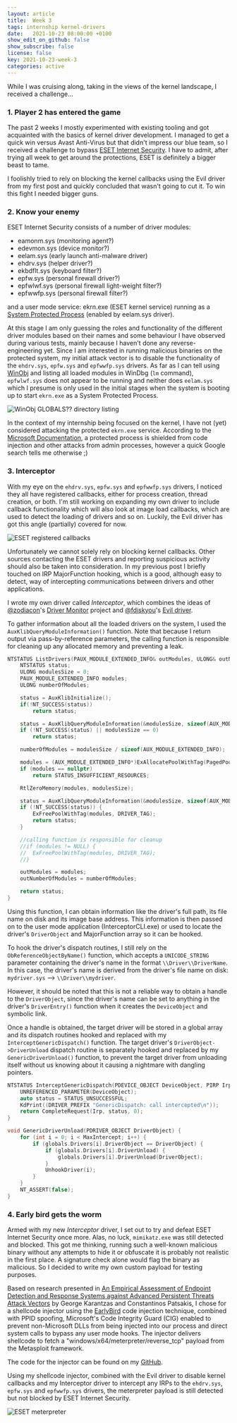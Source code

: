 ```yaml
---
layout: article
title:  Week 3
tags: internship kernel-drivers
date:   2021-10-23 08:00:00 +0100
show_edit_on_github: false
show_subscribe: false
license: false
key: 2021-10-23-week-3
categories: active
---
```


While I was cruising along, taking in the views of the kernel landscape, I received a challenge...
<!--more-->

### 1. Player 2 has entered the game

The past 2 weeks I mostly experimented with existing tooling and got acquainted with the basics of kernel driver development. I managed to get a quick win versus Avast Anti-Virus but that didn't impress our blue team, so I received a challenge to bypass [ESET Internet Security](https://www.eset.com/us/home/free-trial/). I have to admit, after trying all week to get around the protections, ESET is definitely a bigger beast to tame.

I foolishly tried to rely on blocking the kernel callbacks using the Evil driver from my first post and quickly concluded that wasn't going to cut it. To win this fight I needed bigger guns.

### 2. Know your enemy

ESET Internet Security consists of a number of driver modules:

* eamonm.sys (monitoring agent?)
* edevmon.sys (device monitor?)
* eelam.sys (early launch anti-malware driver)
* ehdrv.sys (helper driver?)
* ekbdflt.sys (keyboard filter?)
* epfw.sys (personal firewall driver?)
* epfwlwf.sys (personal firewall light-weight filter?)
* epfwwfp.sys (personal firewall filter?)

and a user mode service: ekrn.exe (ESET kernel service) running as a [System Protected Process](https://docs.microsoft.com/en-us/windows/win32/services/protecting-anti-malware-services-) (enabled by eelam.sys driver).

At this stage I am only guessing the roles and functionality of the different driver modules based on their names and some behaviour I have observed during various tests, mainly because I haven't done any reverse-engineering yet. Since I am interested in running malicious binaries on the protected system, my initial attack vector is to disable the functionality of the `ehdrv.sys`, `epfw.sys` and `epfwwfp.sys` drivers. As far as I can tell using [WinObj](https://docs.microsoft.com/en-us/sysinternals/downloads/winobj) and listing all loaded modules in WinDbg (`lm` command), `epfwlwf.sys` does not appear to be running and neither does `eelam.sys` which I presume is only used in the initial stages when the system is booting up to start `ekrn.exe` as a System Protected Process.

![WinObj GLOBALS?? directory listing](/assets/images/loaded-eset-drivers.png)

In the context of my internship being focused on the kernel, I have not (yet) considered attacking the protected `ekrn.exe` service. According to the [Microsoft Documentation](https://docs.microsoft.com/en-us/windows/win32/services/protecting-anti-malware-services-), a protected process is shielded from code injection and other attacks from admin processes, however a quick Google search tells me otherwise ;)

### 3. Interceptor

With my eye on the `ehdrv.sys`, `epfw.sys` and `epfwwfp.sys` drivers, I noticed they all have registered callbacks, either for process creation, thread creation, or both. I'm still working on expanding my own driver to include callback functionality which will also look at image load callbacks, which are used to detect the loading of drivers and so on. Luckily, the Evil driver has got this angle (partially) covered for now.

![ESET registered callbacks](/assets/images/eset-registered-callbacks.png)

Unfortunately we cannot solely rely on blocking kernel callbacks. Other sources contacting the ESET drivers and reporting suspicious activity should also be taken into consideration. In my previous post I briefly touched on IRP MajorFunction hooking, which is a good, although easy to detect, way of intercepting communications between drivers and other applications.

I wrote my own driver called *Interceptor*, which combines the ideas of [@zodiacon](https://twitter.com/zodiacon)'s [Driver Monitor](https://github.com/zodiacon/DriverMon) project and [@fdiskyou](https://twitter.com/fdiskyou)'s [Evil driver](https://gitlab.com/deniable/windows-ps-callbacks-experiments).

To gather information about all the loaded drivers on the system, I used the `AuxKlibQueryModuleInformation()` function. Note that because I return output via pass-by-reference parameters, the calling function is responsible for cleaning up any allocated memory and preventing a leak.

```c++
NTSTATUS ListDrivers(PAUX_MODULE_EXTENDED_INFO& outModules, ULONG& outNumberOfModules) {
    NTSTATUS status;
    ULONG modulesSize = 0;
    PAUX_MODULE_EXTENDED_INFO modules;
    ULONG numberOfModules;

    status = AuxKlibInitialize();
    if(!NT_SUCCESS(status))
        return status;

    status = AuxKlibQueryModuleInformation(&modulesSize, sizeof(AUX_MODULE_EXTENDED_INFO), nullptr);
    if (!NT_SUCCESS(status) || modulesSize == 0)
        return status;

    numberOfModules = modulesSize / sizeof(AUX_MODULE_EXTENDED_INFO);

    modules = (AUX_MODULE_EXTENDED_INFO*)ExAllocatePoolWithTag(PagedPool, modulesSize, DRIVER_TAG);
    if (modules == nullptr)
        return STATUS_INSUFFICIENT_RESOURCES;

    RtlZeroMemory(modules, modulesSize);

    status = AuxKlibQueryModuleInformation(&modulesSize, sizeof(AUX_MODULE_EXTENDED_INFO), modules);
    if (!NT_SUCCESS(status)) {
        ExFreePoolWithTag(modules, DRIVER_TAG);
        return status;
    }

    //calling function is responsible for cleanup
    //if (modules != NULL) {
    //	ExFreePoolWithTag(modules, DRIVER_TAG);
    //}

    outModules = modules;
    outNumberOfModules = numberOfModules;

    return status;
}
```

Using this function, I can obtain information like the driver's full path, its file name on disk and its image base address. This information is then passed on to the user mode application (InterceptorCLI.exe) or used to locate the driver's `DriverObject` and MajorFunction array so it can be hooked.

To hook the driver's dispatch routines, I still rely on the `ObReferenceObjectByName()` function, which accepts a `UNICODE_STRING` parameter containing the driver's name in the format `\\Driver\\DriverName`. In this case, the driver's name is derived from the driver's file name on disk: `mydriver.sys` --> `\\Driver\\mydriver`.

However, it should be noted that this is not a reliable way to obtain a handle to the `DriverObject`, since the driver's name can be set to anything in the driver's `DriverEntry()` function when it creates the `DeviceObject` and symbolic link.

Once a handle is obtained, the target driver will be stored in a global array and its dispatch routines hooked and replaced with my `InterceptGenericDispatch()` function. The target driver's `DriverObject->DriverUnload` dispatch routine is separately hooked and replaced by my `GenericDriverUnload()` function, to prevent the target driver from unloading itself without us knowing about it causing a nightmare with dangling pointers.

```c++
NTSTATUS InterceptGenericDispatch(PDEVICE_OBJECT DeviceObject, PIRP Irp) {
	UNREFERENCED_PARAMETER(DeviceObject);
	auto status = STATUS_UNSUCCESSFUL;
	KdPrint((DRIVER_PREFIX "GenericDispatch: call intercepted\n"));
	return CompleteRequest(Irp, status, 0);
}
```

```c++
void GenericDriverUnload(PDRIVER_OBJECT DriverObject) {
	for (int i = 0; i < MaxIntercept; i++) {
		if (globals.Drivers[i].DriverObject == DriverObject) {
			if (globals.Drivers[i].DriverUnload) {
				globals.Drivers[i].DriverUnload(DriverObject);
			}
			UnhookDriver(i);
		}
	}
	NT_ASSERT(false);
}
```

### 4. Early bird gets the worm

Armed with my new *Interceptor* driver, I set out to try and defeat ESET Internet Security once more. Alas, no luck, `mimikatz.exe` was still detected and blocked. This got me thinking, running such a well-known malicious binary without any attempts to hide it or obfuscate it is probably not realistic in the first place. A signature check alone would flag the binary as malicious. So I decided to write my own custom payload for testing purposes.

Based on research presented in [An Empirical Assessment of Endpoint Detection and Response Systems against Advanced Persistent Threats Attack Vectors](https://www.mdpi.com/2624-800X/1/3/21/htm) by George Karantzas and Constantinos Patsakis, I chose for a shellcode injector using the [EarlyBird](https://www.ired.team/offensive-security/code-injection-process-injection/early-bird-apc-queue-code-injection) code injection technique, combined with PPID spoofing, Microsoft's Code Integrity Guard (CIG) enabled to prevent non-Microsoft DLLs from being injected into our process and direct system calls to bypass any user mode hooks. The injector delivers shellcode to fetch a "windows/x64/meterpreter/reverse_tcp" payload from the Metasploit framework.

The code for the injector can be found on my [GitHub](https://github.com/Cerbersec/EarlyBird).

Using my shellcode injector, combined with the Evil driver to disable kernel callbacks and my Interceptor driver to intercept any IRPs to the `ehdrv.sys`, `epfw.sys` and `epfwwfp.sys` drivers, the meterpreter payload is still detected but not blocked by ESET Internet Security.

![ESET meterpreter](/assets/images/eset-meterpreter.png)